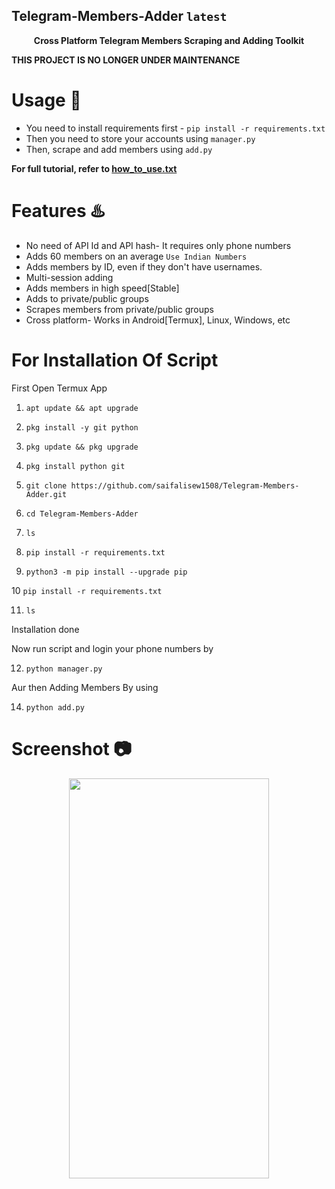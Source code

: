 ## Telegram-Members-Adder `latest`
<p align='center'><b>Cross Platform Telegram Members Scraping and Adding Toolkit</b></p>
<b>THIS PROJECT IS NO LONGER UNDER MAINTENANCE</b>

# Usage 🧰

* You need to install requirements first - `pip install -r requirements.txt`
* Then you need to store your accounts using `manager.py`
* Then, scrape and add members using `add.py`

<b> For full tutorial, refer to <a href='https://github.com/saifalisew1508/Telegram-Members-Adder/blob/main/how_to_use.txt'>how_to_use.txt</a> </b>

# Features ♨️

* No need of API Id and API hash- It requires only phone numbers
* Adds 60 members on an average `Use Indian Numbers`
* Adds members by ID, even if they don't have usernames.
* Multi-session adding 
* Adds members in high speed[Stable]
* Adds to private/public groups
* Scrapes members from private/public groups
* Cross platform- Works in Android[Termux], Linux, Windows, etc

# For Installation Of Script

First Open Termux App

1) `apt update && apt upgrade`

2) `pkg install -y git python`

3) `pkg update && pkg upgrade`

4) `pkg install python git`

5) `git clone https://github.com/saifalisew1508/Telegram-Members-Adder.git`

6) `cd Telegram-Members-Adder`

7) `ls`

8) `pip install -r requirements.txt`

9) `python3 -m pip install --upgrade pip`

10 `pip install -r requirements.txt`

11) `ls`

Installation done

Now run script and login your phone numbers by

12) `python manager.py`


Aur then Adding Members By using 

14) `python add.py`


# Screenshot 📷
<p align='center'><img src='https://te.legra.ph/file/f0c555b284160fafc6dca.jpg' width='320' height='640'></p>

